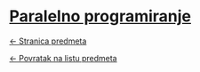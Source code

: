 # [Paralelno programiranje](https://www.github.com/studosi-fer/PARPRO)
[<- Stranica predmeta](https://www.fer.unizg.hr/predmet/parpro)

[<- Povratak na listu predmeta](https://www.github.com/studosi/FER)